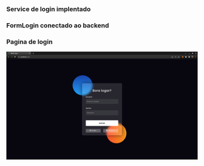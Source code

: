 ### Service de login implentado
### FormLogin conectado ao backend

### Pagina de login
![Login Page](./screen/Screenshot.png?raw=true "Login Page")

